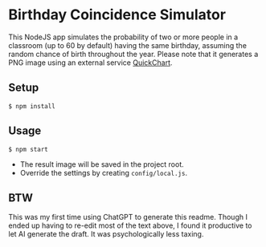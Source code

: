 # Birthday Coincidence Simulator

This NodeJS app simulates the probability of two or more people in a classroom (up to 60 by default) having the same birthday, assuming the random chance of birth throughout the year. Please note that it generates a PNG image using an external service [QuickChart](https://quickchart.io).

## Setup

```
$ npm install
```

## Usage

```
$ npm start
```

- The result image will be saved in the project root.
- Override the settings by creating `config/local.js`.

## BTW

This was my first time using ChatGPT to generate this readme. Though I ended up having to re-edit most of the text above, I found it productive to let AI generate the draft. It was psychologically less taxing.
